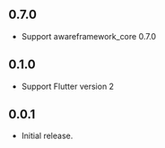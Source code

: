 ## 0.7.0
* Support awareframework_core 0.7.0

## 0.1.0
* Support Flutter version 2

## 0.0.1

* Initial release.

